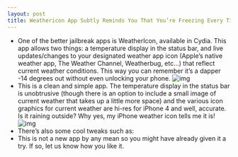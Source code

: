 ```yaml
---
layout: post
title: Weathericon App Subtly Reminds You That You’re Freezing Every Time You Glance at Lockscreen
---
```

* One of the better jailbreak apps is WeatherIcon, available in Cydia. This app allows two things: a temperature display in the status bar, and live updates/changes to your designated weather app icon (Apple’s native weather app, The Weather Channel, Weatherbug, etc…) that reflect current weather conditions. This way you can remember it’s a dapper -14 degrees out without even unlocking your phone.
![img](http://media.idownloadblog.com/wp-content/uploads/2010/10/WeatherIcon.png)
* This is a clean and simple app. The temperature display in the status bar is unobtrusive (though there is an option to include a small image of current weather that takes up a little more space) and the various icon graphics for current weather are hi-res for iPhone 4 and well, accurate. Is it raining outside? Why yes, my iPhone weather icon tells me it is!
![img](http://media.idownloadblog.com/wp-content/uploads/2010/10/Weather-Icon-Status-Bar.png)
* There’s also some cool tweaks such as:
* This is not a new app by any mean so you might have already given it a try. If so, let us know how you like it.

